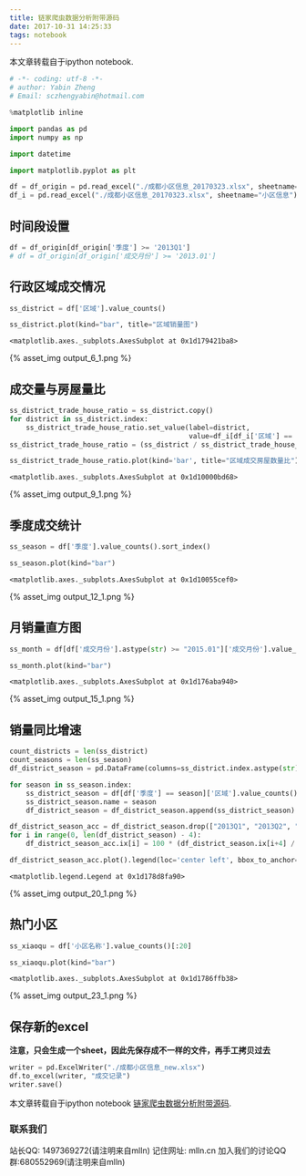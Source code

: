 ```yaml
---
title: 链家爬虫数据分析附带源码
date: 2017-10-31 14:25:33
tags: notebook
---
```

本文章转载自于ipython notebook.

<!-- more -->



```python
# -*- coding: utf-8 -*-
# author: Yabin Zheng
# Email: sczhengyabin@hotmail.com

%matplotlib inline

import pandas as pd
import numpy as np

import datetime

import matplotlib.pyplot as plt
```


```python
df = df_origin = pd.read_excel("./成都小区信息_20170323.xlsx", sheetname="成交记录")
df_i = pd.read_excel("./成都小区信息_20170323.xlsx", sheetname="小区信息")
```

## 时间段设置


```python
df = df_origin[df_origin['季度'] >= '2013Q1']
# df = df_origin[df_origin['成交月份'] >= '2013.01']
```

## 行政区域成交情况


```python
ss_district = df['区域'].value_counts()
```


```python
ss_district.plot(kind="bar", title="区域销量图")
```




    <matplotlib.axes._subplots.AxesSubplot at 0x1d179421ba8>




{% asset_img output_6_1.png %}


## 成交量与房屋量比


```python
ss_district_trade_house_ratio = ss_district.copy()
for district in ss_district.index:
    ss_district_trade_house_ratio.set_value(label=district,
                                            value=df_i[df_i['区域'] == district]['总户数'].sum())
ss_district_trade_house_ratio = (ss_district / ss_district_trade_house_ratio.values).sort_values(ascending=False)
```


```python
ss_district_trade_house_ratio.plot(kind='bar', title="区域成交房屋数量比")
```




    <matplotlib.axes._subplots.AxesSubplot at 0x1d10000bd68>




{% asset_img output_9_1.png %}


## 季度成交统计


```python
ss_season = df['季度'].value_counts().sort_index()
```


```python
ss_season.plot(kind="bar")
```




    <matplotlib.axes._subplots.AxesSubplot at 0x1d10055cef0>




{% asset_img output_12_1.png %}


## 月销量直方图


```python
ss_month = df[df['成交月份'].astype(str) >= "2015.01"]['成交月份'].value_counts().sort_index()
```


```python
ss_month.plot(kind="bar")
```




    <matplotlib.axes._subplots.AxesSubplot at 0x1d176aba940>




{% asset_img output_15_1.png %}


## 销量同比增速


```python
count_districts = len(ss_district)
count_seasons = len(ss_season)
df_district_season = pd.DataFrame(columns=ss_district.index.astype(str))
```


```python
for season in ss_season.index:
    ss_district_season = df[df['季度'] == season]['区域'].value_counts().sort_index()
    ss_district_season.name = season
    df_district_season = df_district_season.append(ss_district_season)
```


```python
df_district_season_acc = df_district_season.drop(["2013Q1", "2013Q2", "2013Q3", "2013Q4"], axis=0)
for i in range(0, len(df_district_season) - 4):
    df_district_season_acc.ix[i] = 100 * (df_district_season.ix[i+4] / df_district_season.ix[i] - 1)
```


```python
df_district_season_acc.plot().legend(loc='center left', bbox_to_anchor=(1, 0.5))
```




    <matplotlib.legend.Legend at 0x1d178d8fa90>




{% asset_img output_20_1.png %}


## 热门小区


```python
ss_xiaoqu = df['小区名称'].value_counts()[:20]
```


```python
ss_xiaoqu.plot(kind="bar")
```




    <matplotlib.axes._subplots.AxesSubplot at 0x1d1786ffb38>




{% asset_img output_23_1.png %}


## 保存新的excel
**注意，只会生成一个sheet，因此先保存成不一样的文件，再手工拷贝过去**


```python
writer = pd.ExcelWriter("./成都小区信息_new.xlsx")
df.to_excel(writer, "成交记录")
writer.save()
```


本文章转载自于ipython notebook [链家爬虫数据分析附带源码](数据分析.ipynb).

### 联系我们

站长QQ: 1497369272(请注明来自mlln)
记住网址: mlln.cn
加入我们的讨论QQ群:680552969(请注明来自mlln) 
